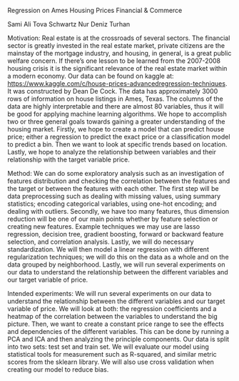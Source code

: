 Regression on Ames Housing Prices
Financial & Commerce

Sami Ali
Tova Schwartz
Nur Deniz Turhan

Motivation: 
Real estate is at the crossroads of several sectors. The financial sector is greatly invested in the real estate market, private citizens are the mainstay of the mortgage industry, and housing, in general, is a great public welfare concern. If there’s one lesson to be learned from the 2007-2008 housing crisis it is the significant relevance of the real estate market within a modern economy.
Our data can be found on kaggle at: https://www.kaggle.com/c/house-prices-advancedregression-techniques. It was constructed by Dean De Cock. The data has approximately 3000 rows of information on house listings in Ames, Texas. The columns of the data are highly interpretable and there are almost 80 variables, thus it will be good for applying machine learning algorithms. 
We hope to accomplish two or three general goals towards gaining a greater understanding of the housing market. Firstly, we hope to create a model that can predict house price; either a regression to predict the exact price or a classification model to predict a bin. Then we want to look at specific trends based on location. Lastly, we hope to analyze the relationship between variables and their relationship with the target variable price.

Method: 
We can do some exploratory analysis such as an investigation of features distribution and checking the correlation between the features and the target or between the features with each other. The first step will be data preprocessing such as dealing with missing values, using summary statistics; encoding categorical variables, using one-hot encoding; and dealing with outliers. Secondly, we have too many features, thus dimension reduction will be one of our main points whether by feature selection or creating new features. Example techniques we may use are lasso regression, decision tree, gradient boosting, forward or backward feature selection, and correlation analysis. Lastly, we will do necessary standardization. We will then model a linear regression with different regularization techniques; we will do this on the data as a whole and on the data grouped by neighborhood. Lastly, we will run several experiments on our data to understand the relationship between the different variables and our target variable of price.

Intended experiments: 
We will run several experiments on our data to understand the relationship between the different variables and our target variable of price. We will look at both: the regression coefficients and a heatmap of the correlation between the variables to understand the big picture. Then, we want to create a constant price range to see the effects and dependencies of the different variables. This can be done by running a PCA and ICA and then analyzing the principle components. 
Our data is split into two sets: test set and train set. We will evaluate our model using statistical tools for measurement such as R-squared, and similar metric scores from the sklearn library. We will also use cross validation when creating our model to reduce bias.
